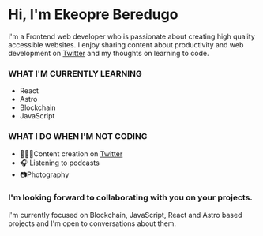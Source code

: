 # Hi, I'm Ekeopre Beredugo
I'm a Frontend web developer who is passionate about creating high quality accessible websites. I enjoy sharing content about productivity and web development on [Twitter](https://twitter.com/iamthebuilder__) and my thoughts on learning to code.

### WHAT I'M CURRENTLY LEARNING
* React
* Astro
* Blockchain 
* JavaScript

### WHAT I DO WHEN I'M NOT CODING

* 🧑🏻‍💻Content creation on [Twitter](https://twitter.com/iamthebuilder__) 
* 🎧 Listening to podcasts
* 📷Photography

### I'm looking forward to collaborating with you on your projects.  

I'm currently focused on Blockchain, JavaScript, React and Astro based projects and I'm open to conversations about them. 


